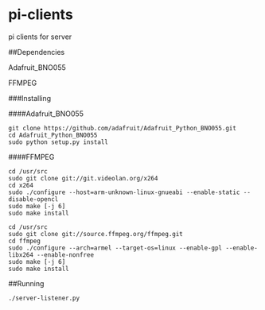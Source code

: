# pi-clients
pi clients for server

##Dependencies

Adafruit_BNO055

FFMPEG

###Installing

####Adafruit_BNO055
```
git clone https://github.com/adafruit/Adafruit_Python_BNO055.git
cd Adafruit_Python_BNO055
sudo python setup.py install
```
####FFMPEG
```
cd /usr/src
sudo git clone git://git.videolan.org/x264
cd x264
sudo ./configure --host=arm-unknown-linux-gnueabi --enable-static --disable-opencl
sudo make [-j 6]
sudo make install

cd /usr/src
sudo git clone git://source.ffmpeg.org/ffmpeg.git
cd ffmpeg
sudo ./configure --arch=armel --target-os=linux --enable-gpl --enable-libx264 --enable-nonfree
sudo make [-j 6]
sudo make install
```

##Running
```
./server-listener.py
```

